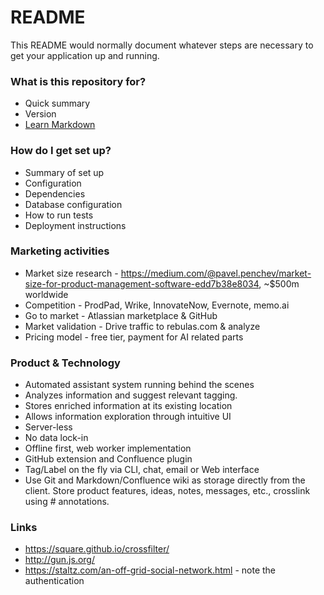 # README #

This README would normally document whatever steps are necessary to get your application up and running.

### What is this repository for? ###

* Quick summary
* Version
* [Learn Markdown](https://bitbucket.org/tutorials/markdowndemo)

### How do I get set up? ###

* Summary of set up
* Configuration
* Dependencies
* Database configuration
* How to run tests
* Deployment instructions

### Marketing activities ###

* Market size research - https://medium.com/@pavel.penchev/market-size-for-product-management-software-edd7b38e8034, ~$500m worldwide
* Competition - ProdPad, Wrike, InnovateNow, Evernote, memo.ai
* Go to market - Atlassian marketplace & GitHub
* Market validation - Drive traffic to rebulas.com & analyze
* Pricing model - free tier, payment for AI related parts

### Product & Technology ###

* Automated assistant system running behind the scenes
* Analyzes information and suggest relevant tagging.
* Stores enriched information at its existing location
* Allows information exploration through intuitive UI 
* Server-less
* No data lock-in
* Offline first, web worker implementation
* GitHub extension and Confluence plugin
* Tag/Label on the fly via CLI, chat, email or Web interface
* Use Git and Markdown/Confluence wiki as storage directly from the client. Store product features, ideas, notes, messages, etc., crosslink using # annotations.

### Links ###

* https://square.github.io/crossfilter/
* http://gun.js.org/
* https://staltz.com/an-off-grid-social-network.html - note the authentication
